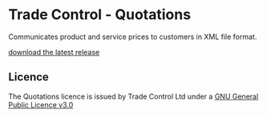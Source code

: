 # Trade Control - Quotations

Communicates product and service prices to customers in XML file format.

[download the latest release](/releases)

## Licence

The Quotations licence is issued by Trade Control Ltd under a [GNU General Public Licence v3.0](https://www.gnu.org/licenses/gpl-3.0.en.html) 

